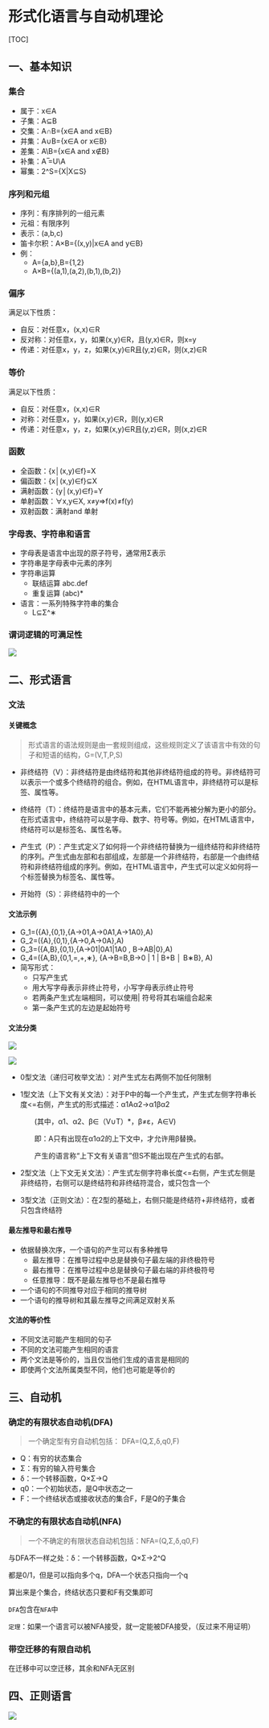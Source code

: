 # 形式化语言与自动机理论

[TOC]

## 一、基本知识

### 集合

- 属于：x∈A
- 子集：A⊆B
- 交集：A∩B={x∈A and x∈B}
- 并集：A∪B={x∈A or x∈B}
- 差集：A\B={x∈A and x∉B}
- 补集：A ̅=U\A
- 幂集：2^S={X|X⊆S}

### 序列和元组

- 序列：有序排列的一组元素
- 元祖：有限序列
- 表示：(a,b,c)
- 笛卡尔积：A×B={(x,y)|x∈A and y∈B}
- 例：
  - A={a,b},B={1,2}
  - A×B={(a,1),(a,2),(b,1),(b,2)}

### 偏序

满足以下性质：

- 自反：对任意x，(x,x)∈R
- 反对称：对任意x，y，如果(x,y)∈R，且(y,x)∈R，则x=y
- 传递：对任意x，y，z，如果(x,y)∈R且(y,z)∈R，则(x,z)∈R

### 等价

满足以下性质：

- 自反：对任意x，(x,x)∈R
- 对称：对任意x，y，如果(x,y)∈R，则(y,x)∈R
- 传递：对任意x，y，z，如果(x,y)∈R且(y,z)∈R，则(x,z)∈R

### 函数

- 全函数：{x│(x,y)∈f}=X
- 偏函数：{x│(x,y)∈f}⊆X
- 满射函数：{y│(x,y)∈f}=Y
- 单射函数：∀x,y∈X, x≠y⇒f(x)≠f(y)
- 双射函数：满射and 单射



### 字母表、字符串和语言

- 字母表是语言中出现的原子符号，通常用Σ表示
- 字符串是字母表中元素的序列
- 字符串运算
  - 联结运算  abc.def
  - 重复运算  (abc)*
- 语言：一系列特殊字符串的集合
  - L⊆Σ^∗



### 谓词逻辑的可满足性

![](./md图片/谓词逻辑的可满足性.png)

## 二、形式语言

### 文法

#### 关键概念

> 形式语言的语法规则是由一套规则组成，这些规则定义了该语言中有效的句子和短语的结构，G=(V,T,P,S)

- 非终结符（V）：非终结符是由终结符和其他非终结符组成的符号。非终结符可以表示一个或多个终结符的组合。例如，在HTML语言中，非终结符可以是标签、属性等。
- 终结符（T）：终结符是语言中的基本元素，它们不能再被分解为更小的部分。在形式语言中，终结符可以是字母、数字、符号等。例如，在HTML语言中，终结符可以是标签名、属性名等。
- 产生式（P）：产生式定义了如何将一个非终结符替换为一组终结符和非终结符的序列。产生式由左部和右部组成，左部是一个非终结符，右部是一个由终结符和非终结符组成的序列。例如，在HTML语言中，产生式可以定义如何将一个标签替换为标签名、属性等。

- 开始符（S）：非终结符中的一个
  ​


#### 文法示例

- G_1=({A},{0,1},{A→01,A→0A1,A→1A0},A)
- G_2=({A},{0,1},{A→0,A→0A},A)
- G_3=({A,B},{0,1},{A→01|0A1|1A0 , B→AB|0},A) 
- G_4=({A,B},{0,1,=,+,∗},
  {A→B=B,B→0 | 1 |  B+B │ B∗B}, A)
- 简写形式：
  - 只写产生式
  - 用大写字母表示非终止符号，小写字母表示终止符号
  - 若两条产生式左端相同，可以使用| 符号将其右端组合起来
  - 第一条产生式的左边是起始符号



#### 文法分类

![](./md图片/文法分类.png)

![](./md图片/四种文法.png)

- 0型文法（递归可枚举文法）：对产生式左右两侧不加任何限制

- 1型文法（上下文有关文法）：对于P中的每一个产生式，产生式左侧字符串长度<=右侧，产生式的形式描述：α1Aα2→α1βα2 

  　　(其中，α1、α2、β∈（V∪T）*，β≠ε，A∈V)

  　　即：A只有出现在α1α2的上下文中，才允许用β替换。

  　　产生的语言称“上下文有关语言”但S不能出现在产生式的右部。

- 2型文法（上下文无关文法）：产生式左侧字符串长度<=右侧，产生式左侧是非终结符，右侧可以是终结符和非终结符混合，或只包含一个

- 3型文法（正则文法）：在2型的基础上，右侧只能是终结符+非终结符，或者只包含终结符



#### 最左推导和最右推导

- 依据替换次序，一个语句的产生可以有多种推导
  - 最左推导：在推导过程中总是替换句子最左端的非终极符号
  - 最右推导：在推导过程中总是替换句子最右端的非终极符号
  - 任意推导：既不是最左推导也不是最右推导
- 一个语句的不同推导对应于相同的推导树
- 一个语句的推导树和其最左推导之间满足双射关系



#### 文法的等价性

- 不同文法可能产生相同的句子
- 不同的文法可能产生相同的语言
- 两个文法是等价的，当且仅当他们生成的语言是相同的
- 即使两个文法所属类型不同，他们也可能是等价的




## 三、自动机

### 确定的有限状态自动机(DFA)

> 一个确定型有穷自动机包括： DFA=(Q,Σ,δ,q0,F)

- Q：有穷的状态集合
- Σ：有穷的输入符号集合
- δ：一个转移函数，Q×Σ→Q
- q0：一个初始状态，是Q中状态之一
- F：一个终结状态或接收状态的集合F，F是Q的子集合



### 不确定的有限状态自动机(NFA)

> 一个不确定的有限状态自动机包括：NFA=(Q,Σ,δ,q0,F)

与DFA不一样之处：δ：一个转移函数，Q×Σ→2^Q

都是0/1，但是可以指向多个q，DFA一个状态只指向一个q

算出来是个集合，终结状态只要和F有交集即可

`DFA`包含在`NFA`中

`定理`：如果一个语言可以被NFA接受，就一定能被DFA接受，（反过来不用证明）

### 带空迁移的有限自动机

在迁移中可以空迁移，其余和NFA无区别



## 四、正则语言

![](F:\Desktop\邱吉尔\404LearnNotFound\形式化语言与自动机理论\md图片\正则语言.png)